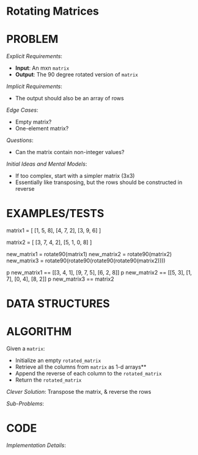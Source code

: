 # Rotating Matrices

# PROBLEM

*Explicit Requirements*:
- **Input**: An mxn `matrix`
- **Output**: The 90 degree rotated version of `matrix`

*Implicit Requirements*:
- The output should also be an array of rows

*Edge Cases*:
- Empty matrix?
- One-element matrix?

*Questions*:
- Can the matrix contain non-integer values?

*Initial Ideas and Mental Models*:
- If too complex, start with a simpler matrix (3x3)
- Essentially like transposing, but the rows should be constructed in reverse


# EXAMPLES/TESTS

matrix1 = [
  [1, 5, 8],
  [4, 7, 2],
  [3, 9, 6]
]

matrix2 = [
  [3, 7, 4, 2],
  [5, 1, 0, 8]
]

new_matrix1 = rotate90(matrix1)
new_matrix2 = rotate90(matrix2)
new_matrix3 = rotate90(rotate90(rotate90(rotate90(matrix2))))

p new_matrix1 == [[3, 4, 1], [9, 7, 5], [6, 2, 8]]
p new_matrix2 == [[5, 3], [1, 7], [0, 4], [8, 2]]
p new_matrix3 == matrix2

# DATA STRUCTURES



# ALGORITHM

Given a `matrix`:
- Initialize an empty `rotated_matrix`
- Retrieve all the columns from `matrix` as 1-d arrays**
- Append the reverse of each column to the `rotated_matrix`
- Return the `rotated_matrix`

*Clever Solution*: Transpose the matrix, & reverse the rows

*Sub-Problems*:




# CODE

*Implementation Details*: